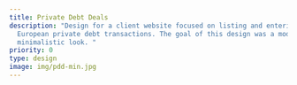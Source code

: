 ```yaml
---
title: Private Debt Deals
description: "Design for a client website focused on listing and entering
  European private debt transactions. The goal of this design was a modern and
  minimalistic look. "
priority: 0
type: design
image: img/pdd-min.jpg
---
```

